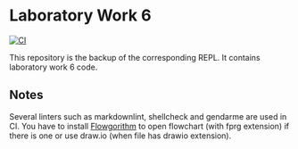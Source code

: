 # Laboratory Work 6

[![CI](https://github.com/alvinseville7cf/CSharp---Exercise---Other---Laboratory-Work-6/actions/workflows/ci.yml/badge.svg)](https://github.com/alvinseville7cf/CSharp---Exercise---Other---Laboratory-Work-6/actions/workflows/ci.yml)

This repository is the backup of the corresponding REPL. It contains laboratory work 6 code.

## Notes

Several linters such as markdownlint, shellcheck and gendarme are used in CI. You have to install [Flowgorithm](http://www.flowgorithm.org/index.htm) to open flowchart (with fprg extension) if there is one or use draw.io (when file has drawio extension).
